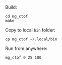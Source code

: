 Build:

```
cd mg_ctof
make
```

Copy to local `bin` folder:

```
cp mg_ctof ~/.local/bin
```

Run from anywhere:

```
mg_ctof 0 25 100
```
